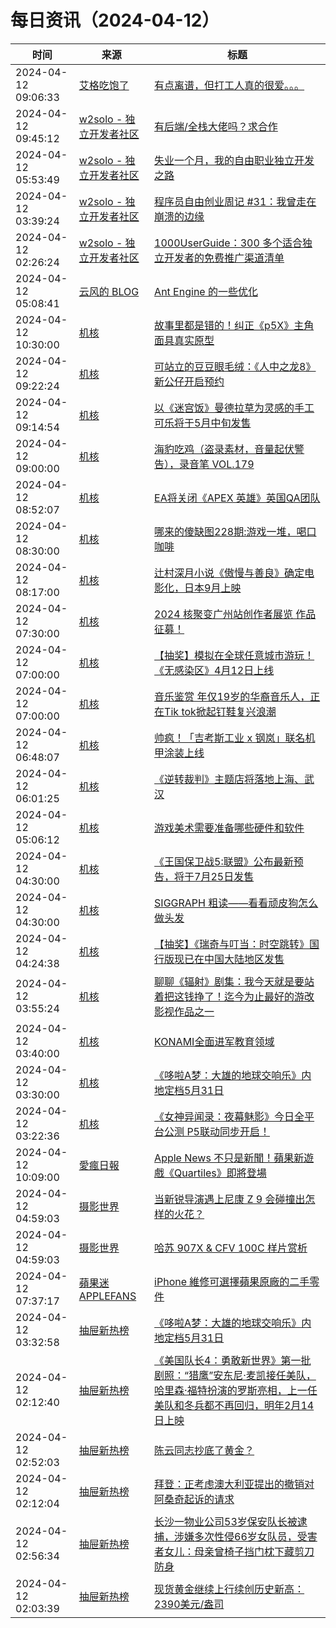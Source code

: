﻿# 每日资讯（2024-04-12）

|时间|来源|标题|
|---|---|---|
|2024-04-12 09:06:33|[艾格吃饱了](https://feedpress.me/wx-aigechibaole)|[有点离谱，但打工人真的很爱。。。](http://mp.weixin.qq.com/s?__biz=MjM5NTYxODQyMA%3D%3D&mid=2653451519&idx=1&sn=64db13ea1a67b5681d0d8cfc240b368b)|
|2024-04-12 09:45:12|[w2solo - 独立开发者社区](https://w2solo.com/topics/feed)|[有后端/全栈大佬吗？求合作](https://w2solo.com/topics/4549)|
|2024-04-12 05:53:49|[w2solo - 独立开发者社区](https://w2solo.com/topics/feed)|[失业一个月，我的自由职业独立开发之路](https://w2solo.com/topics/4548)|
|2024-04-12 03:39:24|[w2solo - 独立开发者社区](https://w2solo.com/topics/feed)|[程序员自由创业周记 #31：我曾走在崩溃的边缘](https://w2solo.com/topics/4547)|
|2024-04-12 02:26:24|[w2solo - 独立开发者社区](https://w2solo.com/topics/feed)|[1000UserGuide：300 多个适合独立开发者的免费推广渠道清单](https://w2solo.com/topics/4546)|
|2024-04-12 05:08:41|[云风的 BLOG](http://blog.codingnow.com/atom.xml)|[Ant Engine 的一些优化](https://blog.codingnow.com/2024/04/ant_engine_optimization.html)|
|2024-04-12 10:30:00|[机核](https://www.gcores.com/rss)|[故事里都是错的！纠正《p5X》主角面具真实原型](https://www.gcores.com/videos/180205)|
|2024-04-12 09:22:24|[机核](https://www.gcores.com/rss)|[可站立的豆豆眼毛绒：《人中之龙8》新公仔开启预约](https://www.gcores.com/articles/180250)|
|2024-04-12 09:14:54|[机核](https://www.gcores.com/rss)|[以《迷宫饭》曼德拉草为灵感的手工可乐将于5月中旬发售](https://www.gcores.com/articles/180251)|
|2024-04-12 09:00:00|[机核](https://www.gcores.com/rss)|[海豹吃鸡（盗录素材，音量起伏警告），录音笔 VOL.179](https://www.gcores.com/radios/180238)|
|2024-04-12 08:52:07|[机核](https://www.gcores.com/rss)|[EA将关闭《APEX 英雄》英国QA团队](https://www.gcores.com/articles/180245)|
|2024-04-12 08:30:00|[机核](https://www.gcores.com/rss)|[哪来的傻缺图228期:游戏一堆，喝口咖啡](https://www.gcores.com/articles/177878)|
|2024-04-12 08:17:00|[机核](https://www.gcores.com/rss)|[辻村深月小说《傲慢与善良》确定电影化，日本9月上映](https://www.gcores.com/articles/180219)|
|2024-04-12 07:30:00|[机核](https://www.gcores.com/rss)|[2024 核聚变广州站创作者展览 作品征募！](https://www.gcores.com/articles/180169)|
|2024-04-12 07:00:00|[机核](https://www.gcores.com/rss)|[【抽奖】模拟在全球任意城市游玩！《无感染区》4月12日上线](https://www.gcores.com/articles/180235)|
|2024-04-12 07:00:00|[机核](https://www.gcores.com/rss)|[音乐鉴赏 年仅19岁的华裔音乐人，正在Tik tok掀起钉鞋复兴浪潮](https://www.gcores.com/videos/180221)|
|2024-04-12 06:48:07|[机核](https://www.gcores.com/rss)|[帅疯！「吉考斯工业 x 钢岚」联名机甲涂装上线](https://www.gcores.com/articles/180234)|
|2024-04-12 06:01:25|[机核](https://www.gcores.com/rss)|[《逆转裁判》主题店将落地上海、武汉](https://www.gcores.com/articles/180232)|
|2024-04-12 05:06:12|[机核](https://www.gcores.com/rss)|[游戏美术需要准备哪些硬件和软件](https://www.gcores.com/videos/180231)|
|2024-04-12 04:30:00|[机核](https://www.gcores.com/rss)|[《王国保卫战5:联盟》公布最新预告，将于7月25日发售](https://www.gcores.com/articles/180227)|
|2024-04-12 04:30:00|[机核](https://www.gcores.com/rss)|[SIGGRAPH 粗读——看看顽皮狗怎么做头发](https://www.gcores.com/articles/180107)|
|2024-04-12 04:24:38|[机核](https://www.gcores.com/rss)|[【抽奖】《瑞奇与叮当：时空跳转》国行版现已在中国大陆地区发售](https://www.gcores.com/articles/180229)|
|2024-04-12 03:55:24|[机核](https://www.gcores.com/rss)|[聊聊《辐射》剧集：我今天就是要站着把这钱挣了！迄今为止最好的游改影视作品之一](https://www.gcores.com/videos/180204)|
|2024-04-12 03:40:00|[机核](https://www.gcores.com/rss)|[KONAMI全面进军教育领域](https://www.gcores.com/articles/180189)|
|2024-04-12 03:30:00|[机核](https://www.gcores.com/rss)|[《哆啦A梦：大雄的地球交响乐》内地定档5月31日](https://www.gcores.com/articles/180217)|
|2024-04-12 03:22:36|[机核](https://www.gcores.com/rss)|[《女神异闻录：夜幕魅影》今日全平台公测 P5联动同步开启！](https://www.gcores.com/articles/180226)|
|2024-04-12 10:09:00|[愛瘋日報](http://www.iphonetaiwan.org/feeds/posts/default)|[Apple News 不只是新聞！蘋果新遊戲《Quartiles》即將登場](https://www.iphonetaiwan.org/2024/04/apple-news-quartiles-game-ios-17-5.html)|
|2024-04-12 04:59:03|[摄影世界](https://feedx.net/rss/photoworld.xml)|[当新锐导演遇上尼康 Z 9 会碰撞出怎样的火花？](https://www.photoworld.com.cn/post/176506)|
|2024-04-12 04:59:03|[摄影世界](https://feedx.net/rss/photoworld.xml)|[哈苏 907X &amp; CFV 100C 样片赏析](https://www.photoworld.com.cn/post/176510)|
|2024-04-12 07:37:17|[蘋果迷 APPLEFANS](https://applefans.today/feed/)|[iPhone 維修可選擇蘋果原廠的二手零件](https://applefans.today/2024-04-apple-support-for-used-genuine-parts/)|
|2024-04-12 03:32:58|[抽屉新热榜](http://dig.chouti.com/feed.xml)|[《哆啦A梦：大雄的地球交响乐》内地定档5月31日](https://dig.chouti.com/link/42095603)|
|2024-04-12 02:12:40|[抽屉新热榜](http://dig.chouti.com/feed.xml)|[《美国队长4：勇敢新世界》第一批剧照：“猎鹰”安东尼·麦凯接任美队，哈里森·福特扮演的罗斯亮相，上一任美队和冬兵都不再回归，明年2月14日上映](https://dig.chouti.com/link/42094889)|
|2024-04-12 02:52:03|[抽屉新热榜](http://dig.chouti.com/feed.xml)|[陈云同志抄底了黄金？](https://dig.chouti.com/link/42094993)|
|2024-04-12 02:12:04|[抽屉新热榜](http://dig.chouti.com/feed.xml)|[拜登：正考虑澳大利亚提出的撤销对阿桑奇起诉的请求](https://dig.chouti.com/link/42094806)|
|2024-04-12 02:56:34|[抽屉新热榜](http://dig.chouti.com/feed.xml)|[长沙一物业公司53岁保安队长被逮捕，涉嫌多次性侵66岁女队员，受害者女儿：母亲曾椅子挡门枕下藏剪刀防身](https://dig.chouti.com/link/42094994)|
|2024-04-12 02:03:39|[抽屉新热榜](http://dig.chouti.com/feed.xml)|[现货黄金继续上行续创历史新高：2390美元/盎司](https://dig.chouti.com/link/42094746)|
